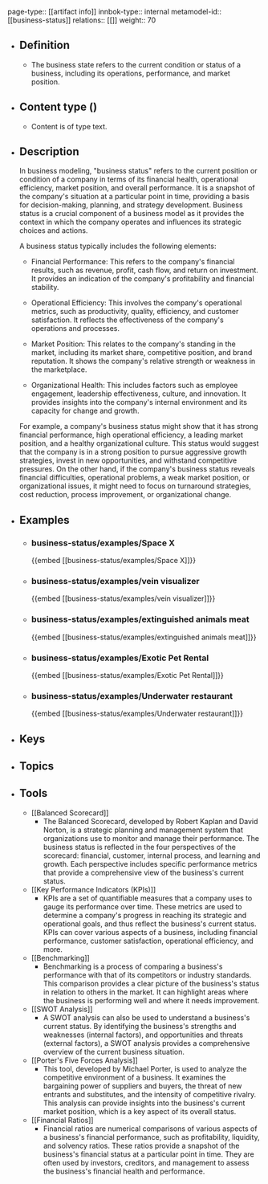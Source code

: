 page-type:: [[artifact info]]
innbok-type:: internal
metamodel-id:: [[business-status]]
relations:: [[]]
weight:: 70

- ## Definition
  - The business state refers to the current condition or status of a business, including its operations, performance, and market position.
- ## Content type ()
  - Content is of type text.
  
- ## Description
  In business modeling, "business status" refers to the current position or condition of a company in terms of its financial health, operational efficiency, market position, and overall performance. It is a snapshot of the company's situation at a particular point in time, providing a basis for decision-making, planning, and strategy development. Business status is a crucial component of a business model as it provides the context in which the company operates and influences its strategic choices and actions.
  
  A business status typically includes the following elements:
  
  - Financial Performance: This refers to the company's financial results, such as revenue, profit, cash flow, and return on investment. It provides an indication of the company's profitability and financial stability.
  
  - Operational Efficiency: This involves the company's operational metrics, such as productivity, quality, efficiency, and customer satisfaction. It reflects the effectiveness of the company's operations and processes.
  
  - Market Position: This relates to the company's standing in the market, including its market share, competitive position, and brand reputation. It shows the company's relative strength or weakness in the marketplace.
  
  - Organizational Health: This includes factors such as employee engagement, leadership effectiveness, culture, and innovation. It provides insights into the company's internal environment and its capacity for change and growth.
  
  For example, a company's business status might show that it has strong financial performance, high operational efficiency, a leading market position, and a healthy organizational culture. This status would suggest that the company is in a strong position to pursue aggressive growth strategies, invest in new opportunities, and withstand competitive pressures. On the other hand, if the company's business status reveals financial difficulties, operational problems, a weak market position, or organizational issues, it might need to focus on turnaround strategies, cost reduction, process improvement, or organizational change.
- ## Examples
  - ### business-status/examples/Space X
    {{embed [[business-status/examples/Space X]]}}
  - ### business-status/examples/vein visualizer
    {{embed [[business-status/examples/vein visualizer]]}}
  - ### business-status/examples/extinguished animals meat
    {{embed [[business-status/examples/extinguished animals meat]]}}
  - ### business-status/examples/Exotic Pet Rental
    {{embed [[business-status/examples/Exotic Pet Rental]]}}
  - ### business-status/examples/Underwater restaurant
    {{embed [[business-status/examples/Underwater restaurant]]}}
  
- ## Keys
  
- ## Topics
  
- ## Tools
  - [[Balanced Scorecard]]
    - The Balanced Scorecard, developed by Robert Kaplan and David Norton, is a strategic planning and management system that organizations use to monitor and manage their performance. The business status is reflected in the four perspectives of the scorecard: financial, customer, internal process, and learning and growth. Each perspective includes specific performance metrics that provide a comprehensive view of the business's current status.
  - [[Key Performance Indicators (KPIs)]]
    - KPIs are a set of quantifiable measures that a company uses to gauge its performance over time. These metrics are used to determine a company's progress in reaching its strategic and operational goals, and thus reflect the business's current status. KPIs can cover various aspects of a business, including financial performance, customer satisfaction, operational efficiency, and more.
  - [[Benchmarking]]
    - Benchmarking is a process of comparing a business's performance with that of its competitors or industry standards. This comparison provides a clear picture of the business's status in relation to others in the market. It can highlight areas where the business is performing well and where it needs improvement.
  - [[SWOT Analysis]]
    - A SWOT analysis can also be used to understand a business's current status. By identifying the business's strengths and weaknesses (internal factors), and opportunities and threats (external factors), a SWOT analysis provides a comprehensive overview of the current business situation.
  - [[Porter's Five Forces Analysis]]
    - This tool, developed by Michael Porter, is used to analyze the competitive environment of a business. It examines the bargaining power of suppliers and buyers, the threat of new entrants and substitutes, and the intensity of competitive rivalry. This analysis can provide insights into the business's current market position, which is a key aspect of its overall status.
  - [[Financial Ratios]]
    - Financial ratios are numerical comparisons of various aspects of a business's financial performance, such as profitability, liquidity, and solvency ratios. These ratios provide a snapshot of the business's financial status at a particular point in time. They are often used by investors, creditors, and management to assess the business's financial health and performance.

